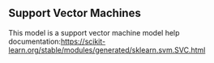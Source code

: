 ## Support Vector Machines
This model is a support vector machine model
help documentation:https://scikit-learn.org/stable/modules/generated/sklearn.svm.SVC.html
